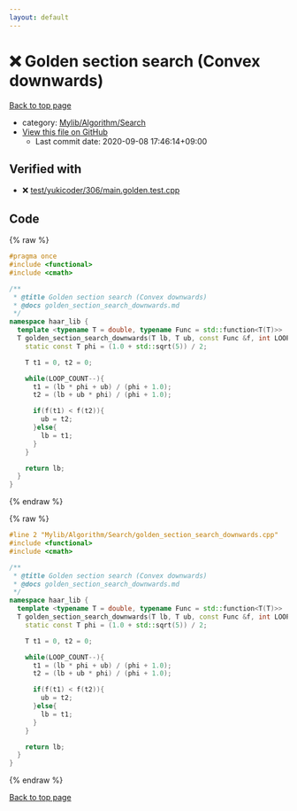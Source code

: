 ```yaml
---
layout: default
---
```


<!-- mathjax config similar to math.stackexchange -->
<script type="text/javascript" async
  src="https://cdnjs.cloudflare.com/ajax/libs/mathjax/2.7.5/MathJax.js?config=TeX-MML-AM_CHTML">
</script>
<script type="text/x-mathjax-config">
  MathJax.Hub.Config({
    TeX: { equationNumbers: { autoNumber: "AMS" }},
    tex2jax: {
      inlineMath: [ ['$','$'] ],
      processEscapes: true
    },
    "HTML-CSS": { matchFontHeight: false },
    displayAlign: "left",
    displayIndent: "2em"
  });
</script>

<script type="text/javascript" src="https://cdnjs.cloudflare.com/ajax/libs/jquery/3.4.1/jquery.min.js"></script>
<script src="https://cdn.jsdelivr.net/npm/jquery-balloon-js@1.1.2/jquery.balloon.min.js" integrity="sha256-ZEYs9VrgAeNuPvs15E39OsyOJaIkXEEt10fzxJ20+2I=" crossorigin="anonymous"></script>
<script type="text/javascript" src="../../../../assets/js/copy-button.js"></script>
<link rel="stylesheet" href="../../../../assets/css/copy-button.css" />


# :x: Golden section search (Convex downwards)

<a href="../../../../index.html">Back to top page</a>

* category: <a href="../../../../index.html#a7582795d3062b8fdf2ece0fd4f2d90d">Mylib/Algorithm/Search</a>
* <a href="{{ site.github.repository_url }}/blob/master/Mylib/Algorithm/Search/golden_section_search_downwards.cpp">View this file on GitHub</a>
    - Last commit date: 2020-09-08 17:46:14+09:00




## Verified with

* :x: <a href="../../../../verify/test/yukicoder/306/main.golden.test.cpp.html">test/yukicoder/306/main.golden.test.cpp</a>


## Code

<a id="unbundled"></a>
{% raw %}
```cpp
#pragma once
#include <functional>
#include <cmath>

/**
 * @title Golden section search (Convex downwards)
 * @docs golden_section_search_downwards.md
 */
namespace haar_lib {
  template <typename T = double, typename Func = std::function<T(T)>>
  T golden_section_search_downwards(T lb, T ub, const Func &f, int LOOP_COUNT = 100){
    static const T phi = (1.0 + std::sqrt(5)) / 2;

    T t1 = 0, t2 = 0;

    while(LOOP_COUNT--){
      t1 = (lb * phi + ub) / (phi + 1.0);
      t2 = (lb + ub * phi) / (phi + 1.0);

      if(f(t1) < f(t2)){
        ub = t2;
      }else{
        lb = t1;
      }
    }

    return lb;
  }
}

```
{% endraw %}

<a id="bundled"></a>
{% raw %}
```cpp
#line 2 "Mylib/Algorithm/Search/golden_section_search_downwards.cpp"
#include <functional>
#include <cmath>

/**
 * @title Golden section search (Convex downwards)
 * @docs golden_section_search_downwards.md
 */
namespace haar_lib {
  template <typename T = double, typename Func = std::function<T(T)>>
  T golden_section_search_downwards(T lb, T ub, const Func &f, int LOOP_COUNT = 100){
    static const T phi = (1.0 + std::sqrt(5)) / 2;

    T t1 = 0, t2 = 0;

    while(LOOP_COUNT--){
      t1 = (lb * phi + ub) / (phi + 1.0);
      t2 = (lb + ub * phi) / (phi + 1.0);

      if(f(t1) < f(t2)){
        ub = t2;
      }else{
        lb = t1;
      }
    }

    return lb;
  }
}

```
{% endraw %}

<a href="../../../../index.html">Back to top page</a>

